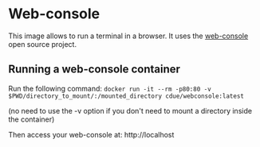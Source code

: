# Web-console

This image allows to run a terminal in a browser.
It uses the [web-console](http://web-console.org/) open source project.

## Running a web-console container

Run the following command:
`docker run -it --rm -p80:80 -v $PWD/directory_to_mount/:/mounted_directory cdue/webconsole:latest`

(no need to use the -v option if you don't need to mount a directory inside the container)

Then access your web-console at: http://localhost

